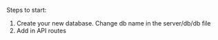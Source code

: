 Steps to start:

1. Create your new database. Change db name in the server/db/db file
2. Add in API routes
